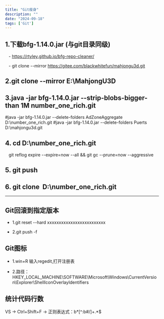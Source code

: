```yaml
---
title: "Git瘦身"
description: ""
date: "2024-09-18"
tags: ['Git']
---
```

## 1.下载bfg-1.14.0.jar (与git目录同级)

   - https://rtyley.github.io/bfg-repo-cleaner/

   - git clone --mirror https://gitee.com/blackwhitefun/mahjongu3d.git

## 2.git clone --mirror E:\MahjongU3D

## 3.java -jar bfg-1.14.0.jar --strip-blobs-bigger-than 1M         number_one_rich.git

  #java -jar bfg-1.14.0.jar --delete-folders AdZoneAggregate D:\\number_one_rich.git
  #java -jar bfg-1.14.0.jar --delete-folders Puerts D:\\mahjongu3d.git

## 4. cd D:\\number_one_rich.git

   git reflog expire --expire=now --all && git gc --prune=now --aggressive

## 5. git push

## 6. git clone  D:\number_one_rich.git

---

## Git回滚到指定版本

* 1.git reset --hard xxxxxxxxxxxxxxxxxxxxxxxxx

* 2.git push -f

## Git图标

* 1.win+R 输入regedit,打开注册表
  
* 2.路径：HKEY_LOCAL_MACHINE\SOFTWARE\Microsoft\Windows\CurrentVersion\Explorer\ShellIconOverlayIdentifiers

## 统计代码行数

VS -> Ctrl+Shift+F -> 正则表达式：b*[^:b#/]+.*$